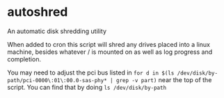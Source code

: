 # autoshred
An automatic disk shredding utility


When added to cron this script will shred any drives placed into a linux machine, besides whatever / is mounted on as well as log progress and completion.

You may need to adjust the pci bus listed in `for d in $(ls /dev/disk/by-path/pci-0000\:01\:00.0-sas-phy* | grep -v part)` near the top of the script. You can find that by doing `ls /dev/disk/by-path`
